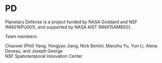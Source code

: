 # PD
Planetary Defense is a project funded by NASA Goddard and NSF (NNG16PU001), and supported by NASA AIST (NNX15AM85G). 

Team members:

Chaowei (Phil) Yang, Yongyao Jiang, Nick Bertini, Manzhu Yu, Yun Li, Alena Deveau, and Joseph George<br/>
NSF Spatiotemporal Innovation Center
